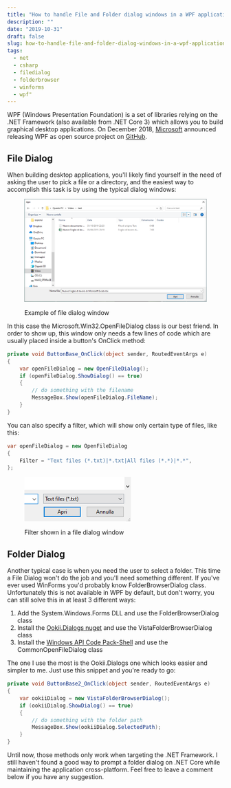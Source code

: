 ```yaml
---
title: "How to handle File and Folder dialog windows in a WPF application"
description: ""
date: "2019-10-31"
draft: false
slug: how-to-handle-file-and-folder-dialog-windows-in-a-wpf-application
tags: 
  - net
  - csharp
  - filedialog
  - folderbrowser
  - winforms
  - wpf"
---
```


WPF (Windows Presentation Foundation) is a set of libraries relying on the .NET Framework (also available from .NET Core 3) which allows you to build graphical desktop applications. On December 2018,  [Microsoft](https://en.wikipedia.org/wiki/Microsoft) announced releasing WPF as open source project on [GitHub](https://github.com/dotnet/wpf).

## File Dialog

When building desktop applications, you'll likely find yourself in the need of asking the user to pick a file or a directory, and the easiest way to accomplish this task is by using the typical dialog windows:

<figure>

![](images/fileDialog.png)

<figcaption>

Example of file dialog window

</figcaption>

</figure>

In this case the Microsoft.Win32.OpenFileDialog class is our best friend. In order to show up, this window only needs a few lines of code which are usually placed inside a button's OnClick method:

```csharp
private void ButtonBase_OnClick(object sender, RoutedEventArgs e)
{
    var openFileDialog = new OpenFileDialog();
    if (openFileDialog.ShowDialog() == true)
    {
        // do something with the filename
        MessageBox.Show(openFileDialog.FileName);
    }
}
```

You can also specify a filter, which will show only certain type of files, like this:

```csharp
var openFileDialog = new OpenFileDialog
{
    Filter = "Text files (*.txt)|*.txt|All files (*.*)|*.*",
};
```

<figure>

![](images/fileDialogFiler.png)

<figcaption>

Filter shown in a file dialog window

</figcaption>

</figure>

## Folder Dialog

Another typical case is when you need the user to select a folder. This time a File Dialog won't do the job and you'll need something different. If you've ever used WinForms you'd probably know FolderBrowserDialog class. Unfortunately this is not available in WPF by default, but don't worry, you can still solve this in at least 3 different ways:

1. Add the System.Windows.Forms DLL and use the FolderBrowserDialog class
2. Install the [Ookii.Dialogs nuget](https://www.nuget.org/packages/Ookii.Dialogs/) and use the VistaFolderBrowserDialog class
3. Install the [Windows API Code Pack-Shell](https://www.nuget.org/packages/Microsoft.WindowsAPICodePack-Shell) and use the CommonOpenFileDialog class

The one I use the most is the Ookii.Dialogs one which looks easier and simpler to me. Just use this snippet and you're ready to go:

```csharp
private void ButtonBase2_OnClick(object sender, RoutedEventArgs e)
{
    var ookiiDialog = new VistaFolderBrowserDialog();
    if (ookiiDialog.ShowDialog() == true)
    {
        // do something with the folder path
        MessageBox.Show(ookiiDialog.SelectedPath);
    }
}
```

Until now, those methods only work when targeting the .NET Framework. I still haven't found a good way to prompt a folder dialog on .NET Core while maintaining the application cross-platform. Feel free to leave a comment below if you have any suggestion.
